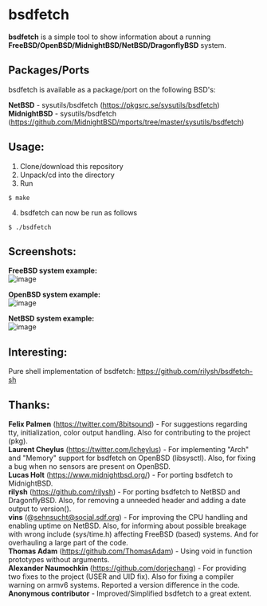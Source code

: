 # bsdfetch

**bsdfetch** is a simple tool to show information about a running **FreeBSD/OpenBSD/MidnightBSD/NetBSD/DragonflyBSD** system.

## Packages/Ports
bsdfetch is available as a package/port on the following BSD's:

**NetBSD** - sysutils/bsdfetch (https://pkgsrc.se/sysutils/bsdfetch)   
**MidnightBSD** - sysutils/bsdfetch (https://github.com/MidnightBSD/mports/tree/master/sysutils/bsdfetch)

## Usage:
1. Clone/download this repository
2. Unpack/cd into the directory
3. Run
```
$ make
```
4. bsdfetch can now be run as follows
```
$ ./bsdfetch
```

## Screenshots:

**FreeBSD system example:**   
![image](https://user-images.githubusercontent.com/37046652/208292534-2c64874e-e3a8-4486-9fdd-bd74adc3e0a0.png)

**OpenBSD system example:**   
![image](https://user-images.githubusercontent.com/37046652/208292527-b63af7c5-6a1a-4ccc-833e-9d1175bcc33f.png)

**NetBSD system example:**   
![image](https://user-images.githubusercontent.com/37046652/211198104-5bd43e08-4213-4b81-9e25-a4b7805aec1f.png)

## Interesting:   
Pure shell implementation of bsdfetch: https://github.com/rilysh/bsdfetch-sh   

## Thanks:

**Felix Palmen** (https://twitter.com/8bitsound) - For suggestions regarding tty, initialization, color output handling. Also for contributing to the project (pkg).   
**Laurent Cheylus** (https://twitter.com/lcheylus) - For implementing "Arch" and "Memory" support for bsdfetch on OpenBSD (libsysctl). Also, for fixing a bug when no sensors are present on OpenBSD.   
**Lucas Holt** (https://www.midnightbsd.org/) - For porting bsdfetch to MidnightBSD.   
**rilysh** (https://github.com/rilysh) - For porting bsdfetch to NetBSD and DragonflyBSD. Also, for removing a unneeded header and adding a date output to version().   
**vins** (@sehnsucht@social.sdf.org) - For improving the CPU handling and enabling uptime on NetBSD. Also, for informing about possible breakage with wrong include (sys/time.h) affecting FreeBSD (based) systems. And for overhauling a large part of the code.   
**Thomas Adam** (https://github.com/ThomasAdam) - Using void in function prototypes without arguments.   
**Alexander Naumochkin** (https://github.com/dorjechang) - For providing two fixes to the project (USER and UID fix). Also for fixing a compiler warning on armv6 systems. Reported a version difference in the code.    
**Anonymous contributor** - Improved/Simplified bsdfetch to a great extent.
